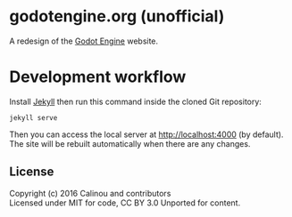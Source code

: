 # godotengine.org (unofficial)

A redesign of the [Godot Engine](http://godotengine.org) website.

# Development workflow

Install [Jekyll](http://jekyllrb.com/) then run this command inside the cloned
Git repository:

```
jekyll serve
```

Then you can access the local server at
[http://localhost:4000](http://localhost:4000) (by default). The site will be rebuilt
automatically when there are any changes.

## License

Copyright (c) 2016 Calinou and contributors  
Licensed under MIT for code, CC BY 3.0 Unported for content.
